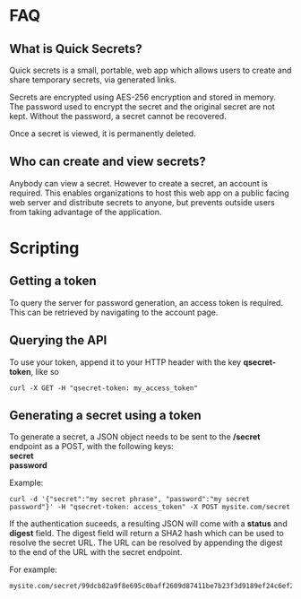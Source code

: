 # FAQ

## What is Quick Secrets?
Quick secrets is a small, portable, web app which allows users to create and share temporary secrets, via generated links.  

Secrets are encrypted using AES-256 encryption and stored in memory. The password used to encrypt the secret and the original secret are not kept. Without the password, a secret cannot be recovered.

Once a secret is viewed, it is permanently deleted. 

## Who can create and view secrets?
Anybody can view a secret. However to create a secret, an account is required. This enables organizations to host this web app on a public facing web server and distribute secrets to anyone, but prevents outside users from taking advantage of the application.

# Scripting

## Getting a token
To query the server for password generation, an access token is required. This can be retrieved by navigating to the account page.  

## Querying the API
To use your token, append it to your HTTP header with the key **qsecret-token**, like so

```
curl -X GET -H "qsecret-token: my_access_token"
```

## Generating a secret using a token
To generate a secret, a JSON object needs to be sent to the **/secret** endpoint as a POST, with the following keys:  
**secret**  
**password**  

Example:  
```
curl -d '{"secret":"my secret phrase", "password":"my secret password"}' -H "qsecret-token: access_token" -X POST mysite.com/secret
```

If the authentication suceeds, a resulting JSON will come with a **status** and **digest** field. The digest field will return a SHA2 hash which can be used to resolve the secret URL. The URL can be resolved by appending the digest to the end of the URL with the secret endpoint.  

For example:  
```
mysite.com/secret/99dcb82a9f8e695c0baff2609d87411be7b23f3d9189ef24c6ef29a80ea512c3
```
